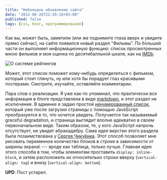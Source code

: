 ```yaml
---
title: "Небольшое обновление сайта"
date: "2012-08-26T22:20:16+03:00"
published: false
tags: [css, блог, программирование]
---
```


Как вы, может быть, заметили (или же поднимите глаза вверх и увидите прямо сейчас), на сайте появился новый
раздел “Фильмы”. По большей части он выполняет информационную функцию: список просмотренных мною фильмов
и моя оценка по десятибалльной шкале, как на [IMDb](http://imdb.com/).

![О системе рейтингов](http://imgs.xkcd.com/comics/star_ratings.png "О системе рейтингов")

Может, этот список поможет кому-нибудь определиться с фильмом, который стоит глянуть, ну или хотя бы порадует глаз
красивыми постерами. Смотрите, изучайте, оставляйте комментарии.

Пара слов о реализации. Я уже как-то упоминал, что практически вся информация в блоге предcтавлена в виде
[markdown](http://daringfireball.net/projects/markdown/), и этот раздел не исключение. В админке я задаю простой
[ненумерованный список](http://daringfireball.net/projects/markdown/syntax#list), который уже после загрузки страницы
с помощью JavaScript преобразуется в то, что хочется увидеть. Получается так называемый graceful degradation,
и страница выглядит вполне адекватно в своем первоначальном виде. Таким образом, те, у кого JavaScript напрочь
отсутствует, не увидят абракадабру. Сама идея верстки этого раздела была позаимствована у
[Сергея Чикуёнка](http://chikuyonok.ru/2011/04/inline-vertical-align/). Этот способ позволяет мне рисовать
переменное количество блоков в строке в зависимости от ширины экрана\ --- вроде как таблица, только лучше.
Главная идея этого способа в том, чтобы элементам проставить `display: inline-block`, и затем расположить их
относительно строки вверху (`vertical-align: top`) и внизу (`vertical-align: bottom`).

**UPD**: Пост устарел.
